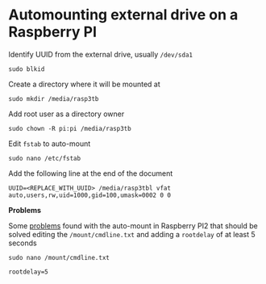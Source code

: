 # Automounting external drive on a Raspberry PI

Identify UUID from the external drive, usually `/dev/sda1`

```shell
sudo blkid
```

Create a directory where it will be mounted at

```shell
sudo mkdir /media/rasp3tb
```

Add root user as a directory owner

```shell
sudo chown -R pi:pi /media/rasp3tb
```

Edit `fstab` to auto-mount

```shell
sudo nano /etc/fstab
```

Add the following line at the end of the document

```shell
UUID=<REPLACE_WITH_UUID> /media/rasp3tbl vfat auto,users,rw,uid=1000,gid=100,umask=0002 0 0
```

**Problems**

Some [problems](https://github.com/raspberrypi/linux/issues/824) found with the auto-mount in Raspberry PI2 that should be solved editing the ``/mount/cmdline.txt`` and adding a ``rootdelay`` of at least 5 seconds

```shell
sudo nano /mount/cmdline.txt
```

```shell
rootdelay=5
```

